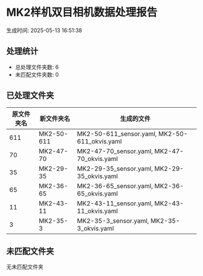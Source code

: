 # MK2样机双目相机数据处理报告

生成时间: 2025-05-13 16:51:38

## 处理统计

- 总处理文件夹数: 6
- 未匹配文件夹数: 0

## 已处理文件夹

| 原文件夹名 | 新文件夹名 | 生成的文件 |
|------------|------------|------------|
| 611 | MK2-50-611 | MK2-50-611_sensor.yaml, MK2-50-611_okvis.yaml |
| 70 | MK2-47-70 | MK2-47-70_sensor.yaml, MK2-47-70_okvis.yaml |
| 35 | MK2-29-35 | MK2-29-35_sensor.yaml, MK2-29-35_okvis.yaml |
| 65 | MK2-36-65 | MK2-36-65_sensor.yaml, MK2-36-65_okvis.yaml |
| 11 | MK2-43-11 | MK2-43-11_sensor.yaml, MK2-43-11_okvis.yaml |
| 3 | MK2-35-3 | MK2-35-3_sensor.yaml, MK2-35-3_okvis.yaml |

## 未匹配文件夹

无未匹配文件夹
